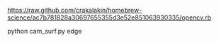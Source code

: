 https://raw.github.com/crakalakin/homebrew-science/ac7b781828a30697655355d3e52e851063930335/opencv.rb

python cam_surf.py  edge
